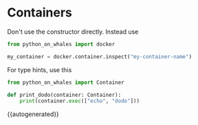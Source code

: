 # Containers

Don't use the constructor directly. Instead use 
```python
from python_on_whales import docker

my_container = docker.container.inspect("my-container-name")
```
For type hints, use this

```python
from python_on_whales import Container

def print_dodo(container: Container):
    print(container.exec(["echo", "dodo"]))
```


{{autogenerated}}
